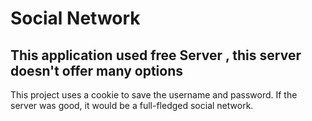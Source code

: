 # Social Network

## This application used free Server , this server doesn't offer many options

This project uses a cookie to save the username and password.
If the server was good, it would be a full-fledged social network.


